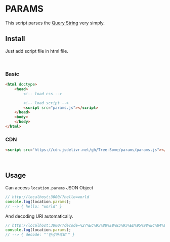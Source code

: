 # PARAMS

This script parses the [Query String](https://en.wikipedia.org/wiki/Query_string) very simply.

## Install

Just add script file in html file.

<br/>

### Basic

```html
<html doctype>
    <head>
        <!-- load css -->

        <!-- load script -->
        <script src="params.js"></script>
    </head>
    <body>
    </body>
</html>
```


### CDN


```html
<script src="https://cdn.jsdelivr.net/gh/Tree-Some/params/params.js"></script>
```

<br/>


## Usage

Can access `location.params` JSON Object

```js
// http://localhost:3000/?hello=world
console.log(location.params);
// --> { hello: "world" }
```

And decoding URI automatically.

```js
// http://localhost:3000/?decode=%27%EC%95%88%EB%85%95%ED%95%98%EC%84%B8%EC%9A%94%27
console.log(location.params);
// --> { decode: "'안녕하세요'" }
